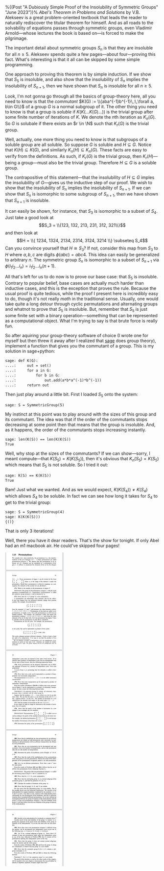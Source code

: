 %{(Post "A Dubiously Simple Proof of the Insolubility of Symmetric Groups"
   "June 2023")}%
*Abel's Theorem in Problems and Solutions* by V.B. Alekseev is a great problem-oriented
textbook that leads the reader to naturally rediscover the titular theorem for himself.
And as all roads to the solvability of equations passes through symmetric groups, even 
Vladimir Arnold—whose lectures the book is based on—is forced to make the pilgrimage.

The important detail about symmetric groups $S_n$ is that they are insoluble
for all $n \geq 5.$ Alekseev spends quite a few pages—about four—proving this fact.
What's interesting is that it all can be skipped by some simple programming.

One approach to proving this theorem is by simple induction. If we show that
$S_5$ is insoluble, and also show that the insolubility of $S_n$ implies the
insolubility of $S_{n+1},$ then we have shown that $S_n$ is insoluble for all
$n \geq 5.$

Look, I'm not gonna go through all the basics of group-theory here, all you 
need to know is that the *commutant* 
$K(G) := \\{aba^{-1}b^{-1}\,:\,\forall a, b\in G\\}$ of a group $G$ is 
a normal subgroup of it. The other thing you need to know is that a group 
is *soluble* if $K(K(\dots K(G)\dots))$ is the trivial group after some finite
number of iterations of $K.$ We denote the $n$th iteration as $K_n(G).$ So
$G$ is solubale if there exists an $r \in \N$ such that $K_r(G)$ is the trivial
group.

Well, actually, one more thing you need to know is that subgroups
of a soluble group are all soluble. So suppose $G$ is soluble and
$H \subseteq G.$ Notice that $K(H) \subseteq K(G),$ and similarly $K_n(H) 
\subseteq K_n(G).$ These facts are easy to verify from the definitions.
As such, if $K_r(G)$ is the trivial group, then $K_r(H)$—being a group—must
also be the trivial group. Therefore $H\subseteq G$ is a soluble group.

The contrapositive of this statement—that the insolubility 
of $H \subseteq G$ imples the insolubility of $G$—gives us the
inductive step of our proof. We wish to show that the insolubility 
of $S_n$ implies the insolubility of $S_{n+1}.$ If we can show that 
$S_n$ is isomorphic to some subgroup of $S_{n+1},$ then we have shown 
that $S_{n+1}$ is insoluble.

It can easily be shown, for instance, that $S_3$ is isomorphic to a subset of
$S_4.$ Just take a good look at
$$S_3 = \\{123, 132, 213, 231, 312, 321\\}$$
and then look at
$$H = \\{ 1234, 1324, 2134, 2314, 3124, 3214 \\} \subseteq S_4$$
Can you convince yourself that $H\cong S_3?$ If not, consider
this map from $S_3$ to $H$ where $a,b,c$ are digits $\phi(abc) = abc4.$
This idea can easily be generalized to arbitrary $n.$ The symmetric group
$S_n$ is isomorphic to a subset of $S_{n+1}$ via $\phi(i_1i_2\dots i_n) = i_1i_2\dots i_n(n+1).$

All that's left for us to do now is to prove our base case: that $S_5$ is 
insoluble. Contrary to popular belief, base cases are actually much harder
than inductive cases, and this is the exception that proves the rule. Because the
usual proof is quite tedious, while the proof I present here is incredibly easy to do,
though it's not really *math* in the traditional sense. Usually, one would take 
quite a long detour through cyclic permutations and alternating groups and whatnot
to prove that $S_5$ is insoluble. But, remember that $S_5$ is just some finite set 
with a binary operation—something that can be represented as a computational object. 
What I'm trying to say is that brute force is really fun.

So after aquiring your group-theory software of choice (I wrote one for myself
but then threw it away after I realized that [sage](https://www.sagemath.org/)
does group theory), implement a function that gives you the commutant of a group.
This is my solution in sage+python:

```
sage: def K(G):
....:     out = set()
....:     for a in G:
....:         for b in G:
....:             out.add(a*b*a^(-1)*b^(-1))
....:     return out
```

Then just play around a little bit. First I loaded $S_5$ onto the system:

```
sage: S = SymmetricGroup(5)
```

My instinct at this point was to play around with the sizes of this group
and its commutant. The idea was that if the order of the commutants stops
decreasing at some point then that means that the group is insoluble. And,
as it happens, the order of the commutants stops increasing instantly.

```
sage: len(K(S)) == len(K(K(S))
True
```

Well, why stop at the sizes of the commutants? If we can show—sorry, I meant
compute—that $K(S_5) = K(K(S_5)),$ then it's obvious that $K_n(S_5) = K(S_5)$
which means that $S_5$ is not soluble. So I tried it out:

```
sage: K(S) == K(K(S))
True
```

Bam! Just what we wanted. And as we would expect, $K(K(S_4)) \neq K(S_4)$ which
allows $S_4$ to be soluble. In fact we can see how long it takes for $S_4$
to get to the trivial group:

```
sage: S = SymmetricGroup(4)
sage: K(K(K(S)))
{()}
```

That is only $3$ iterations!

Well, there you have it dear readers. That's the show for tonight. If only
Abel had an m1 macbook air. He could've skipped four pages!

![](four.png)
